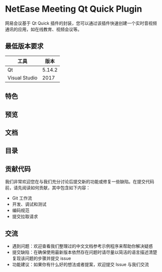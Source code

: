 # NetEase Meeting Qt Quick Plugin

网易会议基于 Qt Quick 插件的封装，您可以通过该插件快速创建一个实时音视频通讯的应用，如在线教育、视频会议等。

## 最低版本要求

| 工具 | 版本 |
| -- | -- |
| Qt | 5.14.2 |
| Visual Studio | 2017 |

## 特色

## 预览

## 文档

## 目录

## 贡献代码

我们非常欢迎您在与我们充分讨论后提交新的功能或修复一些缺陷。在提交代码前，请先阅读如何贡献，其中包含如下内容：

 - Git 工作流
 - 开发、调试和测试
 - 编码规范
 - 提交拉取请求

## 交流

 - 遇到问题：欢迎查看我们整理过的中文文档参考示例程序来帮助你解决疑惑
 - 提交缺陷：在确保使用最新版本依然存在问题时请尽量以简洁的语言描述清楚复现该问题的步骤并提交 issue
 - 功能建议：如果你有什么好的想法或者提案，欢迎提交 Issue 与我们交流
